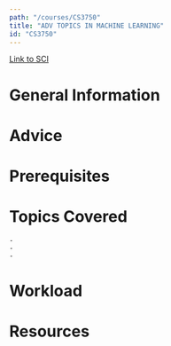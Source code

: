 ```yaml
---
path: "/courses/CS3750"
title: "ADV TOPICS IN MACHINE LEARNING"
id: "CS3750"
---
```


[Link to SCI]("http://courses.sci.pitt.edu/courses/courses/view/CS-3750")

# General Information

# Advice

# Prerequisites

<!-- PREREQ_REPLACEMENT (Do not remove) -->

<!-- END PREREQ_REPLACEMENT (Do not remove) -->

# Topics Covered

    -
    -
    -

# Workload

<!-- TESTIMONIALS
# Testimonials
This gets replaced with Gatsby, its
data comes from Google Sheets for easier
editing!
-->

# Resources
